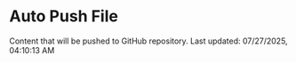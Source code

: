 # Auto Push File

Content that will be pushed to GitHub repository.
Last updated: 07/27/2025, 04:10:13 AM